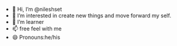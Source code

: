 - 👋 Hi, I’m @nileshset
- 👀 I’m interested in create new things and move forward my self.
- 🌱 I’m  learner
-  📫 free feel with me
- 😄 Pronouns:he/his


<!---
nileshset/nileshset is a ✨ special ✨ repository because its `README.md` (this file) appears on your GitHub profile.
You can click the Preview link to take a look at your changes.
--->
